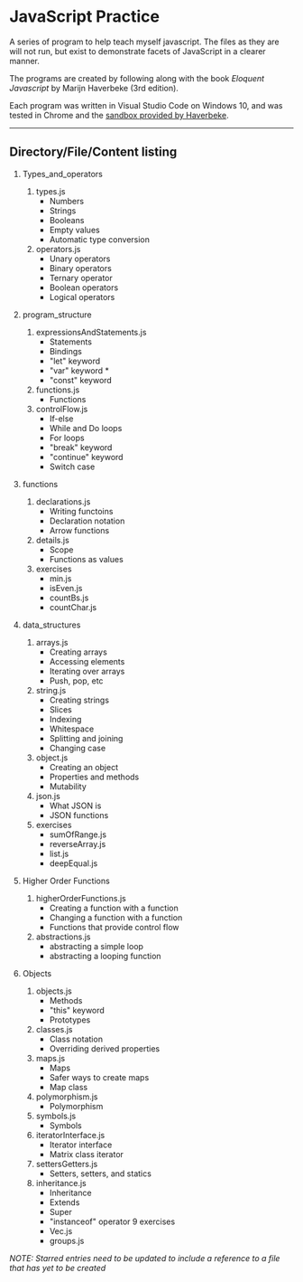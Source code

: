 # JavaScript Practice
A series of program to help teach myself javascript. The files as they are will not run, but exist to demonstrate facets of JavaScript in a clearer manner. 

The programs are created by following along with the book *Eloquent Javascript* by Marijn Haverbeke (3rd edition).

Each program was written in Visual Studio Code on Windows 10, and was tested in Chrome and the [sandbox provided by Haverbeke](https://eloquentjavascript.net/code/).

---
## Directory/File/Content listing
1. Types_and_operators
    1. types.js
        * Numbers
        * Strings
        * Booleans
        * Empty values
        * Automatic type conversion
    2. operators.js
        * Unary operators
        * Binary operators
        * Ternary operator
        * Boolean operators
        * Logical operators

2. program_structure
    1. expressionsAndStatements.js
        * Statements
        * Bindings
        * "let" keyword
        * "var" keyword *
        * "const" keyword
    2. functions.js
        * Functions
    3. controlFlow.js
        * If-else
        * While and Do loops
        * For loops
        * "break" keyword
        * "continue" keyword
        * Switch case

3. functions
    1. declarations.js
        * Writing functoins
        * Declaration notation
        * Arrow functions
    2. details.js
        * Scope
        * Functions as values
    3. exercises
        * min.js
        * isEven.js
        * countBs.js
        * countChar.js

4. data_structures
    1. arrays.js
        * Creating arrays
        * Accessing elements
        * Iterating over arrays
        * Push, pop, etc
    2. string.js
        * Creating strings
        * Slices
        * Indexing
        * Whitespace
        * Splitting and joining
        * Changing case
    3. object.js
        * Creating an object
        * Properties and methods
        * Mutability
    4. json.js
        * What JSON is
        * JSON functions
    5. exercises
        * sumOfRange.js
        * reverseArray.js
        * list.js
        * deepEqual.js
        
5. Higher Order Functions
    1. higherOrderFunctions.js
        * Creating a function with a function
        * Changing a function with a function
        * Functions that provide control flow
    2. abstractions.js
        * abstracting a simple loop
        * abstracting a looping function
   
6. Objects
    1. objects.js
        * Methods
        * "this" keyword
        * Prototypes
    2. classes.js
        * Class notation
        * Overriding derived properties
    3. maps.js
        * Maps
        * Safer ways to create maps
        * Map class
    4. polymorphism.js
        * Polymorphism
    5. symbols.js
        * Symbols
    6. iteratorInterface.js
        * Iterator interface
        * Matrix class iterator
    7. settersGetters.js
        * Setters, setters, and statics
    8. inheritance.js
        * Inheritance
        * Extends
        * Super
        * "instanceof" operator
    9 exercises
        * Vec.js
        * groups.js
    

*NOTE: Starred entries need to be updated to include a reference to a file that has yet to be created*

